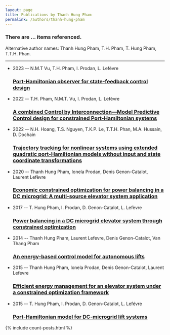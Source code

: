 ```yaml
---
layout: page
title: Publications by Thanh Hung Pham
permalink: /authors/thanh-hung-pham
---
```


<h3 id="number-posts">There are ... items referenced.</h3>
<p id='info-authors'>Alternative author names: Thanh Hung Pham, T.H. Pham, T. Hung Pham, T.T.H. Phan.</p>
<hr />
<ul class="post-list">
<li><span class='post-meta'>2023 -- N.M.T Vu, T.H. Pham, I. Prodan, L. Lefèvre</span><h3><a class='post-link' href="{{ site.baseurl }}/port-hamiltonian-observer-for-state-feedback-control-design">Port-Hamiltonian observer for state-feedback control design</a></h3></li>
<li><span class='post-meta'>2022 -- T.H. Pham, N.M.T. Vu, I. Prodan, L. Lefèvre</span><h3><a class='post-link' href="{{ site.baseurl }}/a-combined-control-by-interconnection-model-predictive-control-design-for-constrained-port-hamiltonian-systems">A combined Control by Interconnection—Model Predictive Control design for constrained Port-Hamiltonian systems</a></h3></li>
<li><span class='post-meta'>2022 -- N.H. Hoang, T.S. Nguyen, T.K.P. Le, T.T.H. Phan, M.A. Hussain, D. Dochain</span><h3><a class='post-link' href="{{ site.baseurl }}/trajectory-tracking-for-nonlinear-systems-using-extended-quadratic-port-hamiltonian-models-without-input-and-state-coordinate-transformations">Trajectory tracking for nonlinear systems using extended quadratic port-Hamiltonian models without input and state coordinate transformations</a></h3></li>
<li><span class='post-meta'>2020 -- Thanh Hung Pham, Ionela Prodan, Denis Genon-Catalot, Laurent Lefèvre</span><h3><a class='post-link' href="{{ site.baseurl }}/economic-constrained-optimization-for-power-balancing-in-a-dc-microgrid-a-multi-source-elevator-system-application">Economic constrained optimization for power balancing in a DC microgrid: A multi-source elevator system application</a></h3></li>
<li><span class='post-meta'>2017 -- T. Hung Pham, I. Prodan, D. Genon-Catalot, L. Lefèvre</span><h3><a class='post-link' href="{{ site.baseurl }}/power-balancing-in-a-dc-microgrid-elevator-system-through-constrained-optimization">Power balancing in a DC microgrid elevator system through constrained optimization</a></h3></li>
<li><span class='post-meta'>2014 -- Thanh Hung Pham, Laurent Lefevre, Denis Genon-Catalot, Van Thang Pham</span><h3><a class='post-link' href="{{ site.baseurl }}/an-energy-based-control-model-for-autonomous-lifts">An energy-based control model for autonomous lifts</a></h3></li>
<li><span class='post-meta'>2015 -- Thanh Hung Pham, Ionela Prodan, Denis Genon-Catalot, Laurent Lefevre</span><h3><a class='post-link' href="{{ site.baseurl }}/efficient-energy-management-for-an-elevator-system-under-a-constrained-optimization-framework">Efficient energy management for an elevator system under a constrained optimization framework</a></h3></li>
<li><span class='post-meta'>2015 -- T. Hung Pham, I. Prodan, D. Genon-Catalot, L. Lefévre</span><h3><a class='post-link' href="{{ site.baseurl }}/port-hamiltonian-model-for-dc-microgrid-lift-systems">Port-Hamiltonian model for DC-microgrid lift systems</a></h3></li>

</ul>
{% include count-posts.html %}

